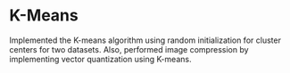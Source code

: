 # K-Means

Implemented the K-means algorithm using random initialization for cluster centers for two datasets.
Also, performed image compression by implementing vector quantization using K-means.
